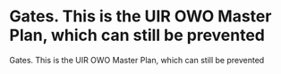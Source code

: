 # Gates. This is the UIR OWO Master Plan, which can still be prevented

Gates. This is the UIR OWO Master Plan, which can still be prevented